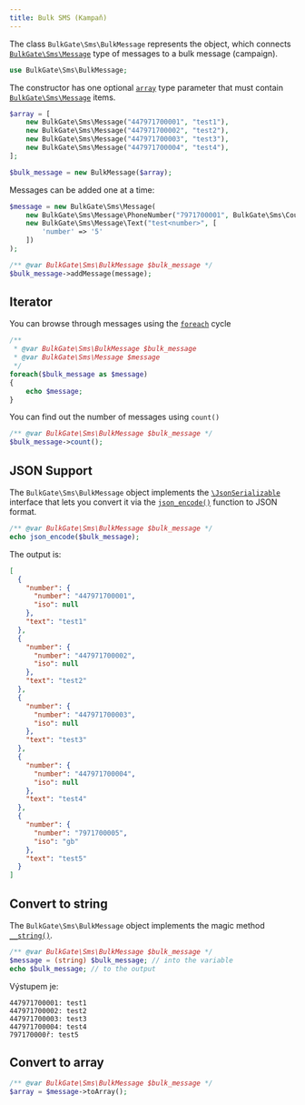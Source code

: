 ```yaml
---
title: Bulk SMS (Kampaň)
---
```


The class `BulkGate\Sms\BulkMessage` represents the object, which connects [`BulkGate\Sms\Message`](php-sdk-message.md) type of messages to a bulk message (campaign).

``` php
use BulkGate\Sms\BulkMessage;
```

The constructor has one optional [`array`](http://php.net/manual/en/language.types.array.php) type parameter that must contain [`BulkGate\Sms\Message`](php-sdk-message.md) items.

``` php
$array = [
    new BulkGate\Sms\Message("447971700001", "test1"),
    new BulkGate\Sms\Message("447971700002", "test2"),
    new BulkGate\Sms\Message("447971700003", "test3"),
    new BulkGate\Sms\Message("447971700004", "test4"),
];

$bulk_message = new BulkMessage($array);
```

Messages can be added one at a time:

``` php 
$message = new BulkGate\Sms\Message(
    new BulkGate\Sms\Message\PhoneNumber("7971700001", BulkGate\Sms\Country::UNITED_KINGDOM),
    new BulkGate\Sms\Message\Text("test<number>", [
        'number' => '5'
    ])
);

/** @var BulkGate\Sms\BulkMessage $bulk_message */
$bulk_message->addMessage(message);
```

## Iterator

You can browse through messages using the [`foreach`](http://php.net/manual/en/control-structures.foreach.php) cycle 

``` php 
/** 
 * @var BulkGate\Sms\BulkMessage $bulk_message 
 * @var BulkGate\Sms\Message $message
 */
foreach($bulk_message as $message)
{
    echo $message;
}
```

You can find out the number of messages using `count()`

``` php 
/** @var BulkGate\Sms\BulkMessage $bulk_message */
$bulk_message->count();
```

## JSON Support

The `BulkGate\Sms\BulkMessage` object implements the [`\JsonSerializable`](http://php.net/manual/en/class.jsonserializable.php) interface that lets you convert it via the [`json_encode()`](http://php.net/manual/en/function.json-encode.php) function to JSON format.

``` php
/** @var BulkGate\Sms\BulkMessage $bulk_message */
echo json_encode($bulk_message);
```

The output is:

``` json
[
  {
    "number": {
      "number": "447971700001",
      "iso": null
    },
    "text": "test1"
  },
  {
    "number": {
      "number": "447971700002",
      "iso": null
    },
    "text": "test2"
  },
  {
    "number": {
      "number": "447971700003",
      "iso": null
    },
    "text": "test3"
  },
  {
    "number": {
      "number": "447971700004",
      "iso": null
    },
    "text": "test4"
  },
  {
    "number": {
      "number": "7971700005",
      "iso": "gb"
    },
    "text": "test5"
  }
]
```

## Convert to string

The `BulkGate\Sms\BulkMessage` object implements the magic method [`__string()`](http://php.net/manual/en/language.oop5.magic.php#object.tostring).

``` php
/** @var BulkGate\Sms\BulkMessage $bulk_message */
$message = (string) $bulk_message; // into the variable
echo $bulk_message; // to the output
```

Výstupem je:
```
447971700001: test1
447971700002: test2
447971700003: test3
447971700004: test4
797170000ř: test5
```

## Convert to array

``` php
/** @var BulkGate\Sms\BulkMessage $bulk_message */
$array = $message->toArray();
```
